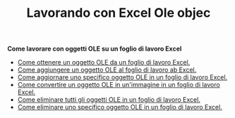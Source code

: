 ﻿---
title: Lavorando con Excel Ole objec
second_title: Aspose.Cells Cloud Documen
linktitle: OleObject
type: docs
url: /it/oleobjects/
aliases: [/working-with-oleobjects/]
keywords: Get, add, delete, and update an OLE object in an Excel worksheet
description: Aspose.Cells Cloud REST API supporta l'acquisizione, l'aggiunta, l'eliminazione e l'aggiornamento di un oggetto OLE in un foglio di lavoro Excel. L'SDK supporta diversi linguaggi di sviluppo, tra cui Android, C#, Go, Java, NodeJS, Perl, PHP, Python, Ruby e Swift.
weight: 100
kwords: Excel, Office Cloud, REST API, Foglio di calcolo, PDF, CSV, Json, Markdown, OleObjects
---
**Come lavorare con oggetti OLE su un foglio di lavoro Excel**

- [Come ottenere un oggetto OLE da un foglio di lavoro Excel.](/cells/it/oleobjects/get/)
- [Come aggiungere un oggetto OLE al foglio di lavoro ab Excel.](/cells/it/oleobjects/add/)
- [Come aggiornare uno specifico oggetto OLE in un foglio di lavoro Excel.](/cells/it/oleobjects/update/)
- [Come convertire un oggetto OLE in un'immagine in un foglio di lavoro Excel.](/cells/it/oleobjects/convert/)
- [Come eliminare tutti gli oggetti OLE in un foglio di lavoro Excel.](/cells/it/oleobjects/clear/)
- [Come eliminare uno specifico oggetto OLE in un foglio di lavoro Excel.](/cells/it/oleobjects/delete/)
